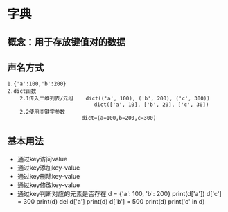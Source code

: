 # 字典
## 概念：用于存放键值对的数据
## 声名方式
	1.{'a':100,'b':200}
	2.dict函数
		2.1传入二维列表/元组    dict(('a', 100), ('b', 200), ('c', 300))
								dict(['a', 10], ['b', 20], ['c', 30])
		2.2使用关键字参数
							dict=(a=100,b=200,c=300)
## 基本用法
- 通过key访问value
- 通过key添加key-value
- 通过key删除key-value
- 通过key修改key-value
- 通过key判断对应的元素是否存在
	d = {'a': 100, 'b': 200}
	print(d['a'])
	d['c'] = 300
	print(d)
	del d['a']
	print(d)
	d['b'] = 500
	print(d)
	print('c' in d)